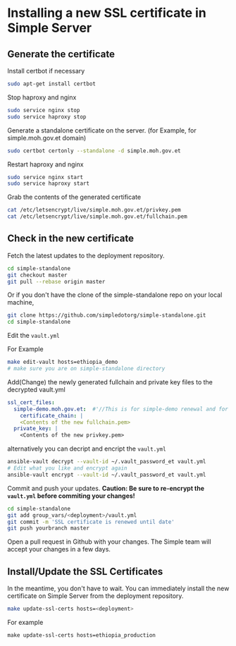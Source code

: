 # Installing a new SSL certificate in Simple Server

## Generate the certificate

Install certbot if necessary

```bash
sudo apt-get install certbot
```

Stop haproxy and nginx

```bash
sudo service nginx stop
sudo service haproxy stop
```

Generate a standalone certificate on the server. (for Example, for simple.moh.gov.et domain)

```bash
sudo certbot certonly --standalone -d simple.moh.gov.et
```

Restart haproxy and nginx

```bash
sudo service nginx start
sudo service haproxy start
```

Grab the contents of the generated certificate

```bash
cat /etc/letsencrypt/live/simple.moh.gov.et/privkey.pem
cat /etc/letsencrypt/live/simple.moh.gov.et/fullchain.pem
```

## Check in the new certificate

Fetch the latest updates to the deployment repository.

```bash
cd simple-standalone
git checkout master
git pull --rebase origin master
```
Or if you don't have the clone of the simple-standalone repo on your local machine, 
```bash
git clone https://github.com/simpledotorg/simple-standalone.git
cd simple-standalone
```

Edit the `vault.yml` 

For Example
```bash
make edit-vault hosts=ethiopia_demo
# make sure you are on simple-standalone directory
```

Add(Change) the newly generated fullchain and private key files to the decrypted vault.yml

```yml
ssl_cert_files:
  simple-demo.moh.gov.et:  #'//This is for simple-demo renewal and for the production use the simple.moh.gov.et section:'
    certificate_chain: |
    <Contents of the new fullchain.pem>
  private_key: | 
    <Contents of the new privkey.pem> 
```

alternatively you can decript and encript  the `vault.yml`

```bash
ansible-vault decrypt --vault-id ~/.vault_password_et vault.yml
# Edit what you like and encrypt again
ansible-vault encrypt --vault-id ~/.vault_password_et vault.yml
```
Commit and push your updates. **Caution: Be sure to re-encrypt the `vault.yml` before commiting your changes!**

```bash
cd simple-standalone
git add group_vars/<deployment>/vault.yml
git commit -m 'SSL certificate is renewed until date'
git push yourbranch master
```

Open a pull request in Github with your changes. The Simple team will accept your changes in a few days.

## Install/Update the SSL Certificates

In the meantime, you don't have to wait. You can immediately install the new certificate on Simple Server from the deployment repository.

```bash
make update-ssl-certs hosts=<deployment>   
```
For example
```
make update-ssl-certs hosts=ethiopia_production
```